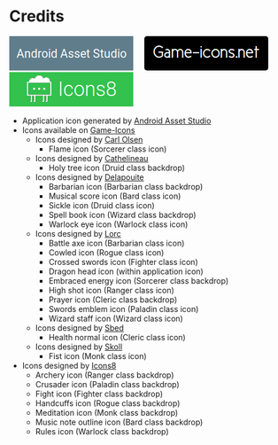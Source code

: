 # Credits

[![Android Asset Studio Logo](./docs/credits/logos/android-asset-studio.png)](https://romannurik.github.io/AndroidAssetStudio/) &nbsp;&nbsp;&nbsp; [![Game Icons Logo](./docs/credits/logos/game-icons.png)](http://game-icons.net/) &nbsp;&nbsp;&nbsp; [![Icons8 Logo](./docs/credits/logos/icons8.png)](https://icons8.com)

- Application icon generated by [Android Asset Studio](https://romannurik.github.io/AndroidAssetStudio/)
- Icons available on [Game-Icons](http://game-icons.net/)
    - Icons designed by [Carl Olsen](https://twitter.com/unstoppableCarl)
        - Flame icon (Sorcerer class icon)
    - Icons designed by [Cathelineau](http://game-icons.net)
        - Holy tree icon (Druid class backdrop)
    - Icons designed by [Delapouite](http://delapouite.com)
        - Barbarian icon (Barbarian class backdrop)
        - Musical score icon (Bard class icon)
        - Sickle icon (Druid class icon)
        - Spell book icon (Wizard class backdrop)
        - Warlock eye icon (Warlock class icon)
    - Icons designed by [Lorc](http://lorcblog.blogspot.com)
        - Battle axe icon (Barbarian class icon)
        - Cowled icon (Rogue class icon)
        - Crossed swords icon (Fighter class icon)
        - Dragon head icon (within application icon)
        - Embraced energy icon (Sorcerer class backdrop)
        - High shot icon (Ranger class icon)
        - Prayer icon (Cleric class backdrop)
        - Swords emblem icon (Paladin class icon)
        - Wizard staff icon (Wizard class icon)
    - Icons designed by [Sbed](https://opengameart.org/content/95-game-icons)
        - Health normal icon (Cleric class icon)
    - Icons designed by [Skoll](http://game-icons.net)
        - Fist icon (Monk class icon)
- Icons designed by [Icons8](https://icons8.com)
    - Archery icon (Ranger class backdrop)
    - Crusader icon (Paladin class backdrop)
    - Fight icon (Fighter class backdrop)
    - Handcuffs icon (Rogue class backdrop)
    - Meditation icon (Monk class backdrop)
    - Music note outline icon (Bard class backdrop)
    - Rules icon (Warlock class backdrop)
